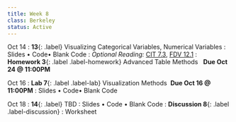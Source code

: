 ```yaml
---
title: Week 8 
class: Berkeley
status: Active
---
```


Oct 14
: **13**{: .label} Visualizing Categorical Variables, Numerical Variables
  : Slides &#8226; Code&#8226; Blank Code
: *Optional Reading:* [CIT 7.3](https://inferentialthinking.com/chapters/07/3/Overlaid_Graphs.html), [FDV 12.1](https://clauswilke.com/dataviz/visualizing-associations.html#associations-scatterplots)
: **Homework 3**{: .label .label-homework} Advanced Table Methods &nbsp; **Due Oct 24 @ 11:00PM**

Oct 16
: **Lab 7**{: .label .label-lab} Visualization Methods &nbsp;**Due Oct 16 @ 11:00PM**
  : Slides &#8226; Code&#8226; Blank Code

Oct 18
: **14**{: .label} TBD
  : Slides &#8226; Code &#8226; Blank Code
: **Discussion 8**{: .label .label-discussion}
  : Worksheet
  <!--&#8226; [Solutions](./assignments/disc01-sols.pdf) -->
